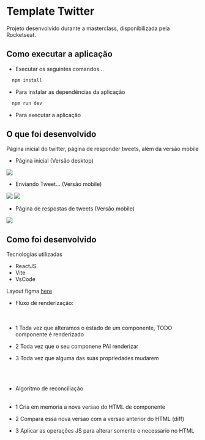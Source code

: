 # Template Twitter
Projeto desenvolvido durante a masterclass, disponibilizada pela Rocketseat.

## Como executar a aplicação

- Executar os seguintes comandos...

``` js
  npm install
```
- Para instalar as dependências da aplicação

``` js
  npm run dev
```
- Para executar a aplicação


## O que foi desenvolvido 
Página inicial do twitter, página de responder tweets, além da versão mobile 

- Página inicial (Versão desktop)

<img src="./assets/desktop.png"/>

- Enviando Tweet... (Versão mobile)

<img src="./assets/addNewTweet01.png"/>
<img src="./assets/addNewTweet02.png"/>

- Página de respostas de tweets (Versão mobile)

<img src="./assets/responseTweet.png"/>




## Como foi desenvolvido

Tecnologias utilizadas
- ReactJS
- Vite
- VsCode
















Layout figma [here](https://www.figma.com/file/4JXgzLf4GpIuvV6GGXNwiN/Twitter-UI-(Community)?node-id=1%3A937&t=gfmieQAcbbBHbMdN-0)




* Fluxo de renderização: <br><br><br>

- 1 Toda vez que alteramos o estado de um componente, TODO componente é renderizado

- 2 Toda vez que o seu componene PAI renderizar

- 3 Toda vez que alguma das suas propriedades mudarem


<br><br>
* Algoritmo de reconciliação<br><br>

- 1 Cria em memoria a nova versao do HTML de componente

- 2 Compara essa nova versao com a versao anterior do HTML (diff)

- 3 Aplicar as operações JS para alterar somente o necessario no HTML

